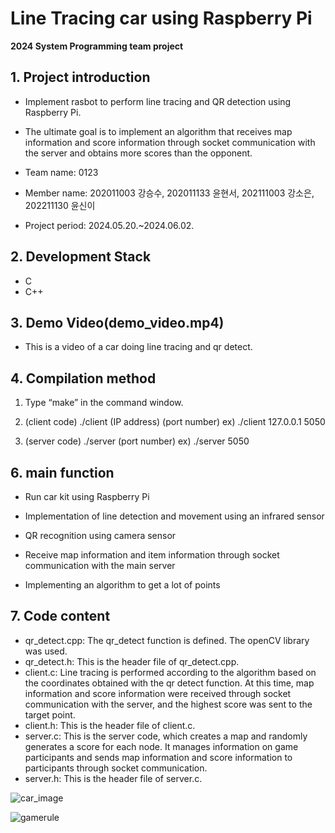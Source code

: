 Line Tracing car using Raspberry Pi
=
**2024 System Programming team project**

**1. Project introduction**
-
- Implement rasbot to perform line tracing and QR detection using Raspberry Pi.
- The ultimate goal is to implement an algorithm that receives map information and score information through socket communication with the server and obtains more scores than the opponent.

- Team name: 0123

- Member name: 202011003 강승수, 202011133 윤현서, 202111003 강소은, 202211130 윤신이

- Project period: 2024.05.20.~2024.06.02.



**2. Development Stack**
-
- C
- C++


**3. Demo Video(demo_video.mp4)**
-
- This is a video of a car doing line tracing and qr detect.

**4. Compilation method**
-
1. Type “make” in the command window.

2. (client code) ./client (IP address) (port number)
  ex) ./client 127.0.0.1 5050

3. (server code) ./server (port number)
  ex) ./server 5050

**6. main function**
-
- Run car kit using Raspberry Pi

- Implementation of line detection and movement using an infrared sensor

- QR recognition using camera sensor

- Receive map information and item information through socket communication with the main server

- Implementing an algorithm to get a lot of points

**7. Code content**
-
- qr_detect.cpp: The qr_detect function is defined. The openCV library was used.
- qr_detect.h: This is the header file of qr_detect.cpp.
- client.c: Line tracing is performed according to the algorithm based on the coordinates obtained with the qr detect function. At this time, map information and score information were received through socket communication with the server, and the highest score was sent to the target point.
- client.h: This is the header file of client.c.
- server.c: This is the server code, which creates a map and randomly generates a score for each node. It manages information on game participants and sends map information and score information to participants through socket communication.
- server.h: This is the header file of server.c.

  


![car_image](https://github.com/franktome/2024_System_Programming_teamproject/assets/154505487/bdc918f0-b50d-460d-82ea-1e9356ce50e0)

![gamerule](https://github.com/franktome/2024_System_Programming_teamproject/assets/154505487/e80a7403-eb06-4e39-b83c-d102b8a35c1b)
